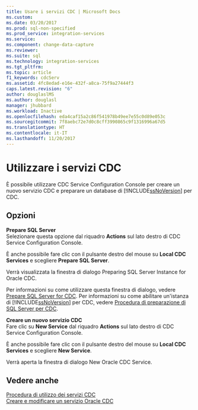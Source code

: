 ```yaml
---
title: Usare i servizi CDC | Microsoft Docs
ms.custom: 
ms.date: 03/20/2017
ms.prod: sql-non-specified
ms.prod_service: integration-services
ms.service: 
ms.component: change-data-capture
ms.reviewer: 
ms.suite: sql
ms.technology: integration-services
ms.tgt_pltfrm: 
ms.topic: article
f1_keywords: cdcServ
ms.assetid: 4fc8edad-e16e-432f-a8ca-75f9a27444f3
caps.latest.revision: "6"
author: douglaslMS
ms.author: douglasl
manager: jhubbard
ms.workload: Inactive
ms.openlocfilehash: eda4caf15a2c86f541978b49ee7e55c0d89e053c
ms.sourcegitcommit: 7f8aebc72e7d0c8cff3990865c9f1316996a67d5
ms.translationtype: HT
ms.contentlocale: it-IT
ms.lasthandoff: 11/20/2017
---
```

# <a name="work-with-cdc-services"></a>Utilizzare i servizi CDC
  È possibile utilizzare CDC Service Configuration Console per creare un nuovo servizio CDC e preparare un database di [!INCLUDE[ssNoVersion](../../includes/ssnoversion-md.md)] per CDC.  
  
## <a name="options"></a>Opzioni  
 **Prepare SQL Server**  
 Selezionare questa opzione dal riquadro **Actions** sul lato destro di CDC Service Configuration Console.  
  
 È anche possibile fare clic con il pulsante destro del mouse su **Local CDC Services** e scegliere **Prepare SQL Server**.  
  
 Verrà visualizzata la finestra di dialogo Preparing SQL Server Instance for Oracle CDC.  
  
 Per informazioni su come utilizzare questa finestra di dialogo, vedere [Prepare SQL Server for CDC](../../integration-services/change-data-capture/prepare-sql-server-for-cdc.md). Per informazioni su come abilitare un'istanza di [!INCLUDE[ssNoVersion](../../includes/ssnoversion-md.md)] per CDC, vedere [Procedura di preparazione di SQL Server per CDC](../../integration-services/change-data-capture/how-to-prepare-sql-server-for-cdc.md).  
  
 **Creare un nuovo servizio CDC**  
 Fare clic su **New Service** dal riquadro **Actions** sul lato destro di CDC Service Configuration Console.  
  
 È anche possibile fare clic con il pulsante destro del mouse su **Local CDC Services** e scegliere **New Service**.  
  
 Verrà aperta la finestra di dialogo New Oracle CDC Service.  
  
## <a name="see-also"></a>Vedere anche  
 [Procedura di utilizzo dei servizi CDC](../../integration-services/change-data-capture/how-to-work-with-cdc-services.md)   
 [Creare e modificare un servizio Oracle CDC](../../integration-services/change-data-capture/create-and-edit-an-oracle-cdc-service.md)  
  
  
